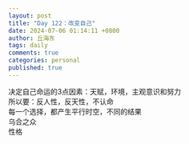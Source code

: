 ```yaml
---
layout: post
title: "Day 122：改变自己"
date: 2024-07-06 01:14:11 +0800
author: 丘海东 
tags: daily
comments: true
categories: personal
published: true
---
```

决定自己命运的3点因素：天赋，环境，主观意识和努力  
所以要：反人性，反天性，不认命  
每一个选择，都产生平行时空，不同的结果  
乌合之众  
性格
